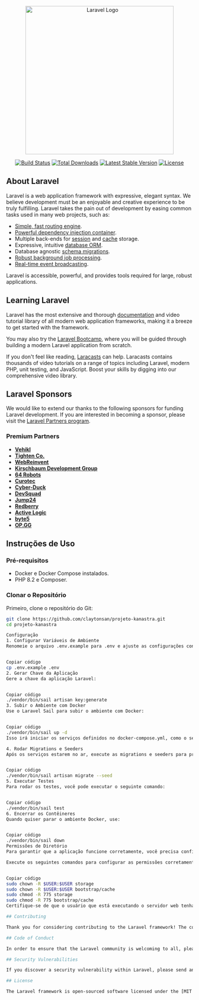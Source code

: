 <p align="center"><a href="https://laravel.com" target="_blank"><img src="https://raw.githubusercontent.com/laravel/art/master/logo-lockup/5%20SVG/2%20CMYK/1%20Full%20Color/laravel-logolockup-cmyk-red.svg" width="400" alt="Laravel Logo"></a></p>

<p align="center">
<a href="https://github.com/laravel/framework/actions"><img src="https://github.com/laravel/framework/workflows/tests/badge.svg" alt="Build Status"></a>
<a href="https://packagist.org/packages/laravel/framework"><img src="https://img.shields.io/packagist/dt/laravel/framework" alt="Total Downloads"></a>
<a href="https://packagist.org/packages/laravel/framework"><img src="https://img.shields.io/packagist/v/laravel/framework" alt="Latest Stable Version"></a>
<a href="https://packagist.org/packages/laravel/framework"><img src="https://img.shields.io/packagist/l/laravel/framework" alt="License"></a>
</p>

## About Laravel

Laravel is a web application framework with expressive, elegant syntax. We believe development must be an enjoyable and creative experience to be truly fulfilling. Laravel takes the pain out of development by easing common tasks used in many web projects, such as:

- [Simple, fast routing engine](https://laravel.com/docs/routing).
- [Powerful dependency injection container](https://laravel.com/docs/container).
- Multiple back-ends for [session](https://laravel.com/docs/session) and [cache](https://laravel.com/docs/cache) storage.
- Expressive, intuitive [database ORM](https://laravel.com/docs/eloquent).
- Database agnostic [schema migrations](https://laravel.com/docs/migrations).
- [Robust background job processing](https://laravel.com/docs/queues).
- [Real-time event broadcasting](https://laravel.com/docs/broadcasting).

Laravel is accessible, powerful, and provides tools required for large, robust applications.

## Learning Laravel

Laravel has the most extensive and thorough [documentation](https://laravel.com/docs) and video tutorial library of all modern web application frameworks, making it a breeze to get started with the framework.

You may also try the [Laravel Bootcamp](https://bootcamp.laravel.com), where you will be guided through building a modern Laravel application from scratch.

If you don't feel like reading, [Laracasts](https://laracasts.com) can help. Laracasts contains thousands of video tutorials on a range of topics including Laravel, modern PHP, unit testing, and JavaScript. Boost your skills by digging into our comprehensive video library.

## Laravel Sponsors

We would like to extend our thanks to the following sponsors for funding Laravel development. If you are interested in becoming a sponsor, please visit the [Laravel Partners program](https://partners.laravel.com).

### Premium Partners

- **[Vehikl](https://vehikl.com/)**
- **[Tighten Co.](https://tighten.co)**
- **[WebReinvent](https://webreinvent.com/)**
- **[Kirschbaum Development Group](https://kirschbaumdevelopment.com)**
- **[64 Robots](https://64robots.com)**
- **[Curotec](https://www.curotec.com/services/technologies/laravel/)**
- **[Cyber-Duck](https://cyber-duck.co.uk)**
- **[DevSquad](https://devsquad.com/hire-laravel-developers)**
- **[Jump24](https://jump24.co.uk)**
- **[Redberry](https://redberry.international/laravel/)**
- **[Active Logic](https://activelogic.com)**
- **[byte5](https://byte5.de)**
- **[OP.GG](https://op.gg)**
 
## Instruções de Uso

### Pré-requisitos
- Docker e Docker Compose instalados.
- PHP 8.2 e Composer.

### Clonar o Repositório
Primeiro, clone o repositório do Git:

```bash
git clone https://github.com/claytonsan/projeto-kanastra.git
cd projeto-kanastra

Configuração
1. Configurar Variáveis de Ambiente
Renomeie o arquivo .env.example para .env e ajuste as configurações conforme necessário:


Copiar código
cp .env.example .env
2. Gerar Chave da Aplicação
Gere a chave da aplicação Laravel:


Copiar código
./vendor/bin/sail artisan key:generate
3. Subir o Ambiente com Docker
Use o Laravel Sail para subir o ambiente com Docker:


Copiar código
./vendor/bin/sail up -d
Isso irá iniciar os serviços definidos no docker-compose.yml, como o servidor web e o banco de dados.

4. Rodar Migrations e Seeders
Após os serviços estarem no ar, execute as migrations e seeders para preparar o banco de dados:


Copiar código
./vendor/bin/sail artisan migrate --seed
5. Executar Testes
Para rodar os testes, você pode executar o seguinte comando:


Copiar código
./vendor/bin/sail test
6. Encerrar os Contêineres
Quando quiser parar o ambiente Docker, use:


Copiar código
./vendor/bin/sail down
Permissões de Diretório
Para garantir que a aplicação funcione corretamente, você precisa configurar as permissões dos diretórios storage e bootstrap/cache. Essas pastas são essenciais para o funcionamento da aplicação, pois armazenam logs, cache e dados temporários.

Execute os seguintes comandos para configurar as permissões corretamente:


Copiar código
sudo chown -R $USER:$USER storage
sudo chown -R $USER:$USER bootstrap/cache
sudo chmod -R 775 storage
sudo chmod -R 775 bootstrap/cache
Certifique-se de que o usuário que está executando o servidor web tenha acesso a esses diretórios para evitar problemas durante a execução da aplicação.

## Contributing

Thank you for considering contributing to the Laravel framework! The contribution guide can be found in the [Laravel documentation](https://laravel.com/docs/contributions).

## Code of Conduct

In order to ensure that the Laravel community is welcoming to all, please review and abide by the [Code of Conduct](https://laravel.com/docs/contributions#code-of-conduct).

## Security Vulnerabilities

If you discover a security vulnerability within Laravel, please send an e-mail to Taylor Otwell via [taylor@laravel.com](mailto:taylor@laravel.com). All security vulnerabilities will be promptly addressed.

## License

The Laravel framework is open-sourced software licensed under the [MIT license](https://opensource.org/licenses/MIT).
